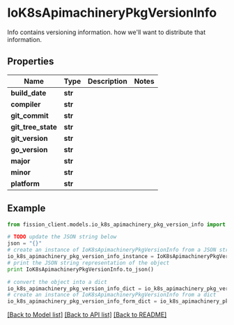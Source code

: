 # IoK8sApimachineryPkgVersionInfo

Info contains versioning information. how we'll want to distribute that information.

## Properties

Name | Type | Description | Notes
------------ | ------------- | ------------- | -------------
**build_date** | **str** |  | 
**compiler** | **str** |  | 
**git_commit** | **str** |  | 
**git_tree_state** | **str** |  | 
**git_version** | **str** |  | 
**go_version** | **str** |  | 
**major** | **str** |  | 
**minor** | **str** |  | 
**platform** | **str** |  | 

## Example

```python
from fission_client.models.io_k8s_apimachinery_pkg_version_info import IoK8sApimachineryPkgVersionInfo

# TODO update the JSON string below
json = "{}"
# create an instance of IoK8sApimachineryPkgVersionInfo from a JSON string
io_k8s_apimachinery_pkg_version_info_instance = IoK8sApimachineryPkgVersionInfo.from_json(json)
# print the JSON string representation of the object
print IoK8sApimachineryPkgVersionInfo.to_json()

# convert the object into a dict
io_k8s_apimachinery_pkg_version_info_dict = io_k8s_apimachinery_pkg_version_info_instance.to_dict()
# create an instance of IoK8sApimachineryPkgVersionInfo from a dict
io_k8s_apimachinery_pkg_version_info_form_dict = io_k8s_apimachinery_pkg_version_info.from_dict(io_k8s_apimachinery_pkg_version_info_dict)
```
[[Back to Model list]](../README.md#documentation-for-models) [[Back to API list]](../README.md#documentation-for-api-endpoints) [[Back to README]](../README.md)


